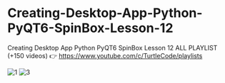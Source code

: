 # Creating-Desktop-App-Python-PyQT6-SpinBox-Lesson-12
Creating Desktop App Python PyQT6 SpinBox Lesson 12
ALL PLAYLIST (+150 videos) 👉 https://www.youtube.com/c/TurtleCode/playlists

![1](https://user-images.githubusercontent.com/85156399/171930279-93c59353-6959-4ff5-ba0f-1bc34ad39b66.png)
                        ![3](https://user-images.githubusercontent.com/85156399/171930287-1c5d5b45-6102-40d2-abc6-239f08dc0d2b.png)

